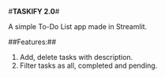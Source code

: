 #**TASKIFY 2.0**#

A simple To-Do List app made in Streamlit.

##Features:##

1. Add, delete tasks with description.
2. Filter tasks as all, completed and pending.